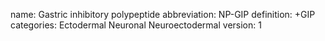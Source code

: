 name: Gastric inhibitory polypeptide
abbreviation: NP-GIP
definition: +GIP
categories: Ectodermal Neuronal Neuroectodermal
version: 1
